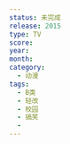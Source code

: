 ```yaml
---
status: 未完成
release: 2015
type: TV
score:
year:
month:
category:
  - 动漫
tags:
  - B类
  - 轻改
  - 校园
  - 搞笑
  - 
---
```

